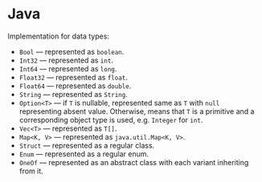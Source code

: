 # Java

Implementation for data types:

- `Bool` — represented as `boolean`.
- `Int32` — represented as `int`.
- `Int64` — represented as `long`.
- `Float32` — represented as `float`.
- `Float64` — represented as `double`.
- `String` — represented as `String`.
- `Option<T>` — if `T` is nullable, represented same as `T` with `null` representing absent value. Otherwise, means that `T` is a primitive and a corresponding object type is used, e.g. `Integer` for `int`.
- `Vec<T>` — represented as `T[]`.
- `Map<K, V>` — represented as `java.util.Map<K, V>`.
- `Struct` — represented as a regular class.
- `Enum` — represented as a regular enum.
- `OneOf` — represented as an abstract class with each variant inheriting from it.

